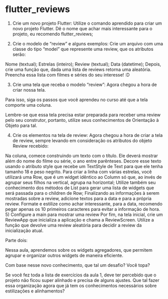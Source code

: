 # flutter_reviews

1) Crie um novo projeto Flutter:
Utilize o comando aprendido para criar um novo projeto Flutter. Dê o nome que achar mais interessante para o projeto, eu recomendo flutter_reviews;

2) Crie o modelo de “review” e alguns exemplos:
Crie um arquivo com uma classe do tipo “model” que represente uma review, que os atributos serão:

Nome (textual);
Estrelas (inteiro);
Review (textual);
Data (datetime);
Depois, crie uma função que, dada uma lista de reviews retorna uma aleatória. Preencha essa lista com filmes e séries do seu interesse! :D

3) Crie uma tela que receba o modelo “review”:
Agora chegou a hora de criar nossa tela.

Para isso, siga os passos que você aprendeu no curso até que a tela comporte uma coluna.

Lembre-se que essa tela precisa estar preparada para receber uma review pelo seu construtor, portanto, utilize seus conhecimentos de Orientação à Objeto para tal.

4) Crie os elementos na tela de review:
Agora chegou a hora de criar a tela de review, sempre levando em consideração os atributos do objeto Review recebido:

Na coluna, comece construindo um texto com o título. Ele deverá mostrar além do nome do filme ou série, o ano entre parênteses.
Decore esse texto usando o atributo style que recebe um TextStyle de Text para que ele tenha tamanho 18 e peso negrito.
Para criar a linha com várias estrelas, você utilizará uma Row, que é um widget idêntico ao Column só que, ao invés de agrupar seus filhos na vertical, agrupa na horizontal;
Utilize também seu conhecimento dos métodos de List para gerar uma lista de widgets que será passada para o children de Row;
Finalizando as informações à serem mostradas sobre a review, adicione textos para a data e para a própria review.
Formate e estilize como achar interessante, para a data, recomendo pegar apenas os 10 primeiros caracteres para evitar a informação de hora.
5) Configure a main para mostrar uma review
Por fim, na tela inicial, crie um ReviewApp que inicializa a aplicação e chama a ReviewScreen. Utilize a função que devolve uma review aleatória para decidir a review da inicialização atual.

Parte dois:

Nessa aula, aprendemos sobre os widgets agregadores, que permitem agrupar e organizar outros widgets de maneira eficiente.

Com base nesse novo conhecimento, que tal um desafio? Você topa?

Se você fez toda a lista de exercícios da aula 1, deve ter percebido que o projeto não ficou super alinhado e precisa de alguns ajustes. Que tal fazer essa organização agora que já tem os conhecimentos necessários sobre estilizações e alinhamentos?